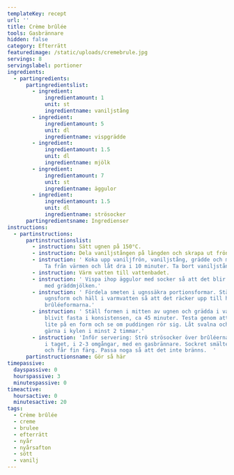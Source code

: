 ```yaml
---
templateKey: recept
url: ''
title: Crème brûlée
tools: Gasbrännare
hidden: false
category: Efterrätt
featuredimage: /static/uploads/cremebrule.jpg
servings: 8
servingslabel: portioner
ingredients:
  - partingredients:
      partingredientslist:
        - ingredient:
            ingredientamount: 1
            unit: st
            ingredientname: vaniljstång
        - ingredient:
            ingredientamount: 5
            unit: dl
            ingredientname: vispgrädde
        - ingredient:
            ingredientamount: 1.5
            unit: dl
            ingredientname: mjölk
        - ingredient:
            ingredientamount: 7
            unit: st
            ingredientname: äggulor
        - ingredient:
            ingredientamount: 1.5
            unit: dl
            ingredientname: strösocker
      partingredientsname: Ingredienser
instructions:
  - partinstructions:
      partinstructionslist:
        - instruction: Sätt ugnen på 150°C.
        - instruction: Dela vaniljstången på längden och skrapa ut fröna.
        - instruction: ' Koka upp vaniljfrön, vaniljstång, grädde och mjölk i en kastrull.
            Ta från värmen och låt dra i 10 minuter. Ta bort vaniljstången.'
        - instruction: Värm vatten till vattenbadet.
        - instruction: ' Vispa ihop äggulor med socker så att det blir fluffigt. Blanda
            med gräddmjölken.'
        - instruction: ' Fördela smeten i ugnssäkra portionsformar. Ställ formarna i en
            ugnsform och häll i varmvatten så att det räcker upp till halva
            brûléeformarna.'
        - instruction: ' Ställ formen i mitten av ugnen och grädda i vattenbad tills de
            blivit fasta i konsistensen, ca 45 minuter. Testa genom att skaka
            lite på en form och se om puddingen rör sig. Låt svalna och ställ
            gärna i kylen i minst 2 timmar.'
        - instruction: 'Inför servering: Strö strösocker över brûléerna och bränn av lite
            i taget, i 2-3 omgångar, med en gasbrännare. Sockret smälter snabbt
            och får fin färg. Passa noga så att det inte bränns.  '
      partinstructionsname: Gör så här
timepassive:
  dayspassive: 0
  hourspassive: 3
  minutespassive: 0
timeactive:
  hoursactive: 0
  minutesactive: 20
tags:
  - Crème brûlée
  - creme
  - brulee
  - efterrätt
  - nyår
  - nyårsafton
  - sött
  - vanilj
---
```

